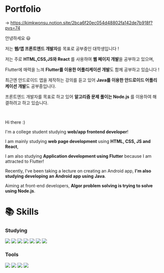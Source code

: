 # Portfolio
-> https://kimkwonsu.notion.site/2bca6f20ec054d48802fa142de7b918f?pvs=74

안녕하세요 😃

저는 **웹/앱 프론트엔드 개발자**를 목표로 공부중인 대학생입니다 !

저는 주로 **HTML,CSS,JS와 React** 를 사용하여 **웹 페이지 개발**을 공부하고 있으며,

Flutter에 매력을 느껴 **Flutter를 이용한 어플리케이션 개발**도 함께 공부하고 있습니다 !

최근엔 안드로이드 앱을 제작하는 강의를 듣고 있어 **Java를 이용한 안드로이드 어플리케이션 개발**도 공부중입니다.

프론트엔드 개발자를 목표로 하고 있어 **알고리즘 문제 풀이는 Node.js** 를 이용하여 해결하려고 하고 있습니다.

<br>

Hi there :)

I'm a college student studying **web/app frontend developer**!

I am mainly studying **web page development** using **HTML, CSS, JS and React**,

I am also studying **Application development using Flutter** because I am attracted to Flutter!

Recently, I've been taking a lecture on creating an Android app, **I'm also studying developing an Android app using Java**.

Aiming at front-end developers, **Algor problem solving is trying to solve using Node.js**.

# 📚 Skills

### Studying
<img src="https://img.shields.io/badge/react-61DAFB?style=for-the-badge&logo=react&logoColor=black"> <img src="https://img.shields.io/badge/html-E34F26?style=for-the-badge&logo=html5&logoColor=white"> <img src="https://img.shields.io/badge/css-1572B6?style=for-the-badge&logo=css3&logoColor=white"> <img src="https://img.shields.io/badge/javascript-F7DF1E?style=for-the-badge&logo=javascript&logoColor=black"> <img src="https://img.shields.io/badge/flutter-02569B?style=for-the-badge&logo=flutter&logoColor=white"> <img src="https://img.shields.io/badge/dart-0175C2?style=for-the-badge&logo=dart&logoColor=white">  <img src="https://img.shields.io/badge/Java-F37C20?style=for-the-badge&logo=jameson&logoColor=white">


### Tools
<img src="https://img.shields.io/badge/git-F05032?style=for-the-badge&logo=git&logoColor=white"> <img src="https://img.shields.io/badge/visualstudiocode-007ACC?style=for-the-badge&logo=visualstudiocode&logoColor=white"> <img src="https://img.shields.io/badge/figma-F24E1E?style=for-the-badge&logo=figma&logoColor=white">  <img src="https://img.shields.io/badge/androidstudio-3DDC84?style=for-the-badge&logo=androidstudio&logoColor=white">



<!--
**Kuneosu/Kuneosu** is a ✨ _special_ ✨ repository because its `README.md` (this file) appears on your GitHub profile.

Here are some ideas to get you started:

- 🔭 I’m currently working on ...
- 🌱 I’m currently learning ...
- 👯 I’m looking to collaborate on ...
- 🤔 I’m looking for help with ...
- 💬 Ask me about ...
- 📫 How to reach me: ...
- 😄 Pronouns: ...
- ⚡ Fun fact: ..
-->

